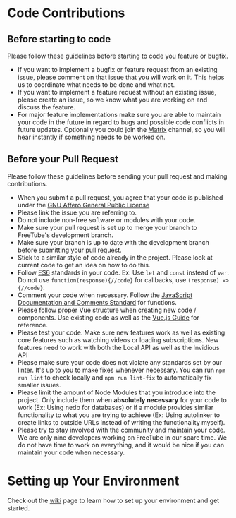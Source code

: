 # Code Contributions

## Before starting to code
 Please follow these guidelines before starting to code you feature or bugfix.
 * If you want to implement a bugfix or feature request from an existing issue, please comment on that issue that you will work on it. This helps us to coordinate what needs to be done and what not.
 * If you want to implement a feature request without an existing issue, please create an issue, so we know what you are working on and discuss the feature.
 * For major feature implementations make sure you are able to maintain your code in the future in regard to bugs and possible code conflicts in future updates. Optionally you could join the [Matrix](https://matrix.to/#/+freetube:matrix.org) channel, so you will hear instantly if something needs to be worked on.  

## Before your Pull Request
Please follow these guidelines before sending your pull request and making contributions.
* When you submit a pull request, you agree that your code is published under the [GNU Affero General Public License](https://www.gnu.org/licenses/agpl-3.0.html)
* Please link the issue you are referring to.
* Do not include non-free software or modules with your code.
* Make sure your pull request is set up to merge your branch to FreeTube's development branch.
* Make sure your branch is up to date with the development branch before submitting your pull request.
* Stick to a similar style of code already in the project.  Please look at current code to get an idea on how to do this.
* Follow [ES6](http://es6-features.org/) standards in your code. Ex: Use `let` and `const` instead of `var`. Do not use `function(response){//code}` for callbacks, use `(response) => {//code}`.
* Comment your code when necessary.  Follow the [JavaScript Documentation and Comments Standard](https://www.drupal.org/docs/develop/standards/javascript/javascript-api-documentation-and-comment-standards) for functions.
* Please follow proper Vue structure when creating new code / components.  Use existing code as well as the [Vue.js Guide](https://vuejs.org/v2/guide/) for reference.
* Please test your code.  Make sure new features work as well as existing core features such as watching videos or loading subscriptions.  New features need to work with both the Local API as well as the Invidious API
* Please make sure your code does not violate any standards set by our linter.  It's up to you to make fixes whenever necessary.  You can run `npm run lint` to check locally and `npm run lint-fix` to automatically fix smaller issues.
* Please limit the amount of Node Modules that you introduce into the project.  Only include them when **absolutely necessary** for your code to work (Ex: Using nedb for databases) or if a module provides similar functionality to what you are trying to achieve (Ex: Using autolinker to create links to outside URLs instead of writing the functionality myself).
* Please try to stay involved with the community and maintain your code.  We are only nine developers working on FreeTube in our spare time.  We do not have time to work on everything, and it would be nice if you can maintain your code when necessary.

# Setting up Your Environment

Check out the [wiki](https://docs.freetubeapp.io/development/getting-started/) page to learn how to set up your environment and get started.
